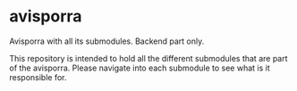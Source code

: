 # avisporra
Avisporra with all its submodules. Backend part only.

This repository is intended to hold all the different submodules that are part of the avisporra. Please navigate into each submodule to see what is it responsible for.
